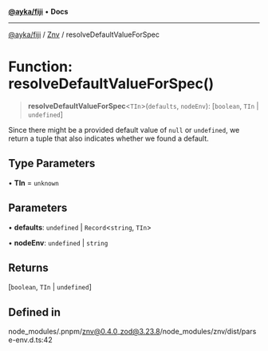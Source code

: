[**@ayka/fiji**](../../../README.md) • **Docs**

***

[@ayka/fiji](../../../globals.md) / [Znv](../README.md) / resolveDefaultValueForSpec

# Function: resolveDefaultValueForSpec()

> **resolveDefaultValueForSpec**\<`TIn`\>(`defaults`, `nodeEnv`): [`boolean`, `TIn` \| `undefined`]

Since there might be a provided default value of `null` or `undefined`, we
return a tuple that also indicates whether we found a default.

## Type Parameters

• **TIn** = `unknown`

## Parameters

• **defaults**: `undefined` \| `Record`\<`string`, `TIn`\>

• **nodeEnv**: `undefined` \| `string`

## Returns

[`boolean`, `TIn` \| `undefined`]

## Defined in

node\_modules/.pnpm/znv@0.4.0\_zod@3.23.8/node\_modules/znv/dist/parse-env.d.ts:42

